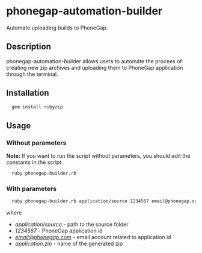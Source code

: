 # phonegap-automation-builder
Automate uploading builds to PhoneGap.

## Description

phonegap-automation-builder allows users to automate the procees of creating new zip archives and uploading them to PhoneGap application through the terminal.


## Installation


```ruby
  gem install rubyzip
```

## Usage

### Without parameters

**Note:** If you want to run the script without parameters, you should edit the constants in the script.

```bash
  ruby phonegap-builder.rb
```


### With parameters

```bash
  ruby phonegap-builder.rb application/source 1234567 email@phonegap.com application.zip
```
where

 - *application/source* - path to the source folder
 - *1234567* - PhoneGap application id
 - *email@phonegap.com* - email account related to application id
 - *application.zip* - name of the generated zip
